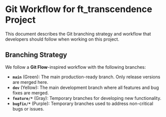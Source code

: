 # Git Workflow for ft_transcendence Project

This document describes the Git branching strategy and workflow that developers should follow when working on this project.

## Branching Strategy

We follow a **Git Flow**-inspired workflow with the following branches:

- **`main`** (Green): The main production-ready branch. Only release versions are merged here.
- **`dev`** (Yellow): The main development branch where all features and bug fixes are merged.
- **`feature/*`** (Gray): Temporary branches for developing new functionality.
- **`bugfix/*`** (Purple): Temporary branches used to address non-critical bugs or issues.
